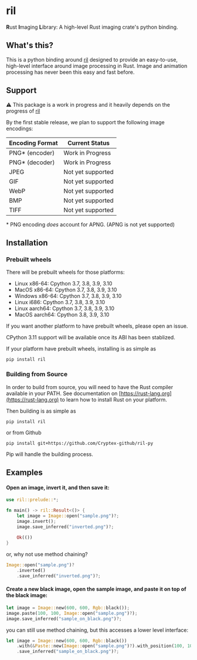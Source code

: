 # ril
**R**ust **I**maging **L**ibrary: A high-level Rust imaging crate's python binding.

## What's this?
This is a python binding around [ril](https://github.com/jay3332/ril) designed to provide an easy-to-use, high-level interface
around image processing in Rust. Image and animation processing has never been
this easy and fast before.

## Support
⚠ This package is a work in progress and it heavily depends on the progress of [ril](https://github.com/jay3332/ril)

By the first stable release, we plan to support the following image encodings:

| Encoding Format | Current Status     |
|-----------------|--------------------|
| PNG\* (encoder) | Work in Progress   |
| PNG\* (decoder) | Work in Progress   |
| JPEG            | Not yet supported  |
| GIF             | Not yet supported  |
| WebP            | Not yet supported  |
| BMP             | Not yet supported  |
| TIFF            | Not yet supported  |

\* PNG encoding *does* account for APNG. (APNG is not yet supported)

## Installation

### Prebuilt wheels

There will be prebuilt wheels for those platforms:

* Linux x86-64: Cpython 3.7, 3.8, 3.9, 3.10
* MacOS x86-64: Cpython 3.7, 3.8, 3.9, 3.10
* Windows x86-64: Cpython 3.7, 3.8, 3.9, 3.10
* Linux i686: Cpython 3.7, 3.8, 3.9, 3.10
* Linux aarch64: Cpython 3.7, 3.8, 3.9, 3.10
* MacOS aarch64: Cpython 3.8, 3.9, 3.10

If you want another platform to have prebuilt wheels, please open an issue.

CPython 3.11 support will be available once its ABI has been stablized. 

If your platform have prebuilt wheels, installing is as simple as

```
pip install ril
```

### Building from Source
In order to build from source, you will need to have the Rust compiler available in your PATH. See documentation on [https://rust-lang.org](https://rust-lang.org) to learn how to install Rust on your platform.

Then building is as simple as

```
pip install ril
```

or from Github

```
pip install git+https://github.com/Cryptex-github/ril-py
```

Pip will handle the building process.


## Examples

#### Open an image, invert it, and then save it:
```rs
use ril::prelude::*;

fn main() -> ril::Result<()> {
    let image = Image::open("sample.png")?;
    image.invert();
    image.save_inferred("inverted.png")?;
    
    Ok(())
}
```

or, why not use method chaining?
```rs
Image::open("sample.png")?
    .inverted()
    .save_inferred("inverted.png")?;
```

#### Create a new black image, open the sample image, and paste it on top of the black image:
```rs
let image = Image::new(600, 600, Rgb::black());
image.paste(100, 100, Image::open("sample.png")?);
image.save_inferred("sample_on_black.png")?;
```

you can still use method chaining, but this accesses a lower level interface:
```rs
let image = Image::new(600, 600, Rgb::black())
    .with(&Paste::new(Image::open("sample.png")?).with_position(100, 100))
    .save_inferred("sample_on_black.png")?;
```
